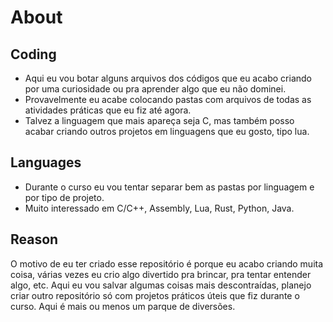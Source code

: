 # About

## Coding

- Aqui eu vou botar alguns arquivos dos códigos que eu acabo criando por uma curiosidade ou pra aprender algo que eu não dominei.
- Provavelmente eu acabe colocando pastas com arquivos de todas as atividades práticas que eu fiz até agora.
- Talvez a linguagem que mais apareça seja C, mas também posso acabar criando outros projetos em linguagens que eu gosto, tipo lua.

## Languages

- Durante o curso eu vou tentar separar bem as pastas por linguagem e por tipo de projeto.
- Muito interessado em C/C++, Assembly, Lua, Rust, Python, Java.

## Reason

O motivo de eu ter criado esse repositório é porque eu acabo criando muita coisa, várias vezes eu crio 
algo divertido pra brincar, pra tentar entender algo, etc. Aqui eu vou salvar algumas coisas mais descontraídas, 
planejo criar outro repositório só com projetos práticos úteis que fiz durante o curso. Aqui é mais ou menos 
um parque de diversões.
